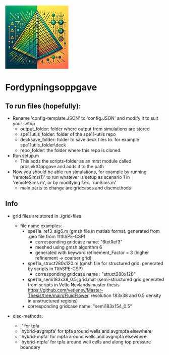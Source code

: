 ![Project Logo](Images/logo_small.png)
# Fordypningsoppgave


## To run files (hopefully):
- Rename 'config-template.JSON' to 'config.JSON' and modify it to suit your setup
    - output_folder: folder where output from simulations are stored
    - spe11utils_folder: folder of the spe11-utils repo
    - decksave_folder: folder to save deck files to. for example spe11utils_folder\deck
    - repo_folder: the folder where this repo is cloned.
- Run setup.m
    - This adds the scripts-folder as an mrst module called prosjektOppgave and adds it to the path
- Now you should be able run simulations, for example by running 'remoteSims(1)' to run whatever is setup as scenario 1 in 'remoteSims.m', or by modifying f.ex. 'runSims.m' 
    - main parts to change are gridcases and discmethods

## Info
- grid files are stored in ./grid-files
    - file name examples:
        - spe11a_ref3_alg6.m (gmsh file in matlab format. generated from .geo file from 11thSPE-CSP)
            - corresponding gridcase name: "6tetRef3"
            - meshed using gmsh algorithm 6
            - generated with keyword refinement_Factor = 3 (higher refinement -> coarser grid)
        - spe11a_struct280x120.m (gmsh file for structured grid. generated by scripts in 11thSPE-CSP)
            - corresponding gridcase name : "struct280x120"
        - spe11a_semi183x38_0.5_grid.mat (semi-structured grid generated from scripts in Vetle Nevlands master thesis https://github.com/vetlenev/Master-Thesis/tree/main/FluidFlower. resolution 183x38 and 0.5 density in unstructured regions)
        -  corresponding gridcase name: "semi183x154_0.5"

- disc-methods:
    - '' for tpfa
    - 'hybrid-avgmpfa' for tpfa around wells and avgmpfa elsewhere
    - 'hybrid-mpfa' for mpfa around wells and avgmpfa elsewhere
    - 'hybrid-ntpfa' for tpfa around well cells and along top pressure boundary